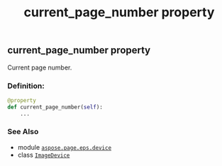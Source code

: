 ﻿---
title: current_page_number property
second_title: Aspose.Page for Python via .NET API References
description: 
type: docs
weight: 180
url: /python-net/aspose.page.eps.device/imagedevice/current_page_number/
is_root: false
---

## current_page_number property


Current page number.
### Definition:
```python
@property
def current_page_number(self):
    ...
```

### See Also
* module [`aspose.page.eps.device`](../../)
* class [`ImageDevice`](/page/python-net/aspose.page.eps.device/imagedevice)
